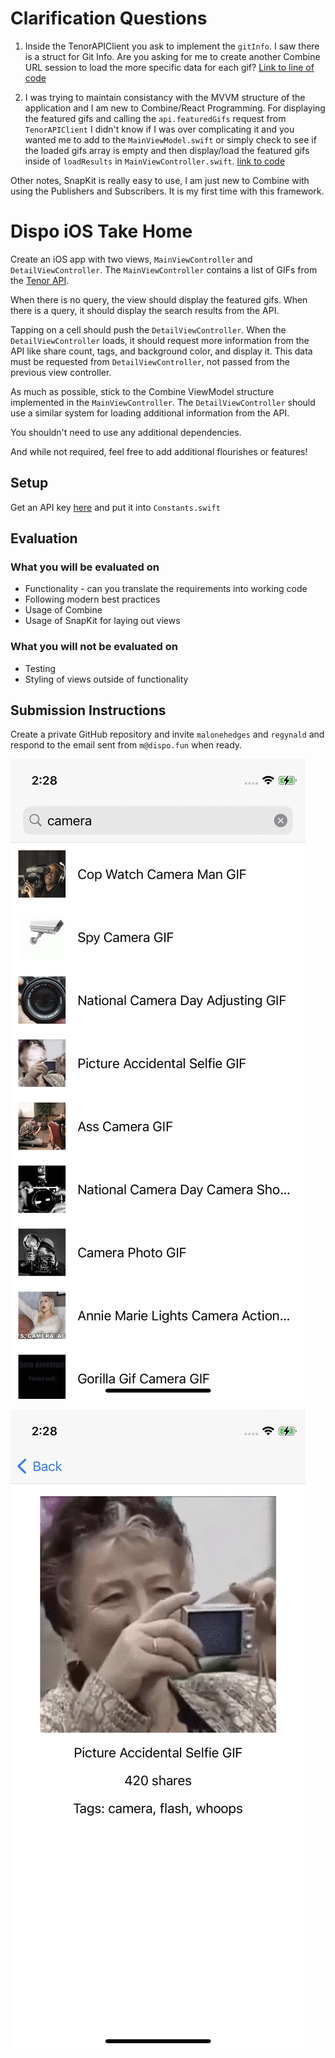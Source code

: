 # Clarification Questions


1. Inside the TenorAPIClient you ask to implement the `gitInfo`. I saw there is a struct for Git Info. Are you asking for me to create another Combine URL session to load the more specific data for each gif? [Link to line of code](https://github.com/kumarneel/DispoTakeHome/blob/1fe5fb4a0360158d4befba98508cdcbbafbbb7b9/iOS-Take-Home-template/Dispo%20Take%20Home/Util/TenorAPIClient.swift#L14)


2. I was trying to maintain consistancy with the MVVM structure of the application and I am new to Combine/React Programming. For displaying the featured gifs and calling the `api.featuredGifs` request from `TenorAPIClient` I didn't know if I was over complicating it and you wanted me to add to the `MainViewModel.swift` or simply check to see if the loaded gifs array is empty and then display/load the featured gifs inside of `loadResults` in `MainViewController.swift`. [link to code](https://github.com/kumarneel/DispoTakeHome/blob/1fe5fb4a0360158d4befba98508cdcbbafbbb7b9/iOS-Take-Home-template/Dispo%20Take%20Home/Main/MainViewModel.swift#L20)

Other notes, SnapKit is really easy to use, I am just new to Combine with using the Publishers and Subscribers. It is my first time with this framework. 





# Dispo iOS Take Home

Create an iOS app with two views, `MainViewController` and `DetailViewController`. The `MainViewController` contains a list of GIFs from the [Tenor API](https://tenor.com/gifapi/documentation).

When there is no query, the view should display the featured gifs. When there is a query, it should display the search results from the API.

Tapping on a cell should push the `DetailViewController`. When the `DetailViewController` loads, it should request more information from the API like share count, tags, and background color, and display it. This data must be requested from `DetailViewController`, not passed from the previous view controller.

As much as possible, stick to the Combine ViewModel structure implemented in the `MainViewController`. The `DetailViewController` should use a similar system for loading additional information from the API.

You shouldn't need to use any additional dependencies.

And while not required, feel free to add additional flourishes or features!

## Setup

Get an API key [here](https://tenor.com/developer/keyregistration) and put it into `Constants.swift`

## Evaluation

### What you will be evaluated on

- Functionality - can you translate the requirements into working code
- Following modern best practices
- Usage of Combine
- Usage of SnapKit for laying out views

### What you will not be evaluated on

- Testing
- Styling of views outside of functionality

## Submission Instructions

Create a private GitHub repository and invite `malonehedges` and `regynald` and respond to the email sent from `m@dispo.fun` when ready.

![Main View](assets/main-view.png)

![Detail View](assets/detail-view.png)
